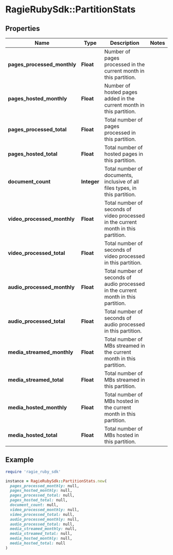 # RagieRubySdk::PartitionStats

## Properties

| Name | Type | Description | Notes |
| ---- | ---- | ----------- | ----- |
| **pages_processed_monthly** | **Float** | Number of pages processed in the current month in this partition. |  |
| **pages_hosted_monthly** | **Float** | Number of hosted pages added in the current month in this partition. |  |
| **pages_processed_total** | **Float** | Total number of pages processed in this partition. |  |
| **pages_hosted_total** | **Float** | Total number of hosted pages in this partition. |  |
| **document_count** | **Integer** | Total number of documents, inclusive of all files types, in this partition. |  |
| **video_processed_monthly** | **Float** | Total number of seconds of video processed in the current month in this partition. |  |
| **video_processed_total** | **Float** | Total number of seconds of video processed in this partition. |  |
| **audio_processed_monthly** | **Float** | Total number of seconds of audio processed in the current month in this partition. |  |
| **audio_processed_total** | **Float** | Total number of seconds of audio processed in this partition. |  |
| **media_streamed_monthly** | **Float** | Total number of MBs streamed in the current month in this partition. |  |
| **media_streamed_total** | **Float** | Total number of MBs streamed in this partition. |  |
| **media_hosted_monthly** | **Float** | Total number of MBs hosted in the current month in this partition. |  |
| **media_hosted_total** | **Float** | Total number of MBs hosted in this partition. |  |

## Example

```ruby
require 'ragie_ruby_sdk'

instance = RagieRubySdk::PartitionStats.new(
  pages_processed_monthly: null,
  pages_hosted_monthly: null,
  pages_processed_total: null,
  pages_hosted_total: null,
  document_count: null,
  video_processed_monthly: null,
  video_processed_total: null,
  audio_processed_monthly: null,
  audio_processed_total: null,
  media_streamed_monthly: null,
  media_streamed_total: null,
  media_hosted_monthly: null,
  media_hosted_total: null
)
```

